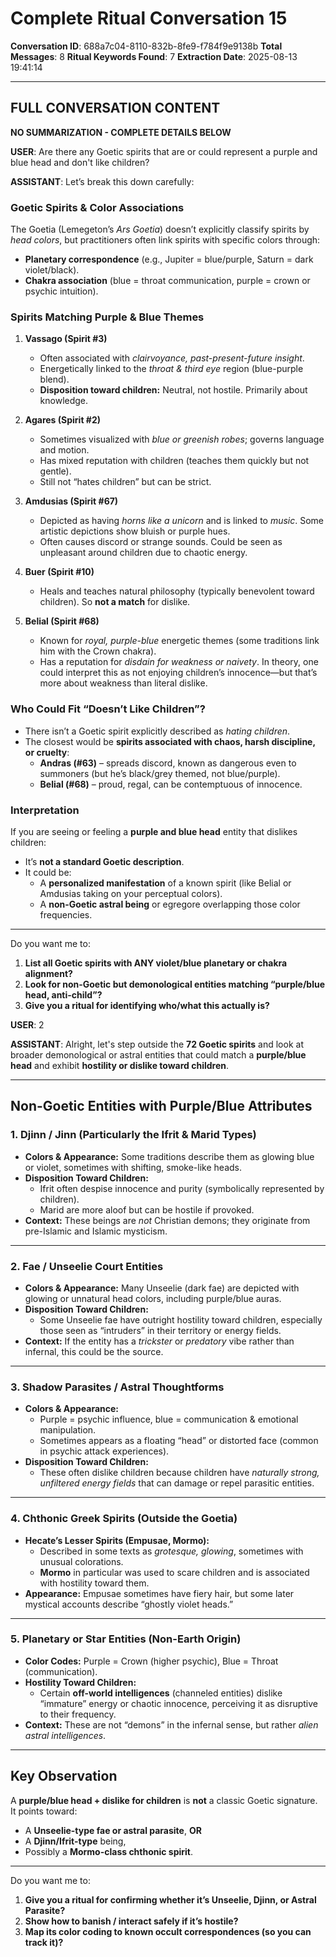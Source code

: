 # Complete Ritual Conversation 15

**Conversation ID**: 688a7c04-8110-832b-8fe9-f784f9e9138b
**Total Messages**: 8
**Ritual Keywords Found**: 7
**Extraction Date**: 2025-08-13 19:41:14

---

## FULL CONVERSATION CONTENT

**NO SUMMARIZATION - COMPLETE DETAILS BELOW**

**USER**: Are there any Goetic spirits that are or could represent a purple and blue head and don't like children?

**ASSISTANT**: Let’s break this down carefully:

### **Goetic Spirits & Color Associations**
The Goetia (Lemegeton’s *Ars Goetia*) doesn’t explicitly classify spirits by *head colors*, but practitioners often link spirits with specific colors through:
- **Planetary correspondence** (e.g., Jupiter = blue/purple, Saturn = dark violet/black).
- **Chakra association** (blue = throat communication, purple = crown or psychic intuition).

### **Spirits Matching Purple & Blue Themes**
1. **Vassago (Spirit #3)**  
   - Often associated with *clairvoyance, past-present-future insight*.  
   - Energetically linked to the *throat & third eye* region (blue-purple blend).  
   - **Disposition toward children:** Neutral, not hostile. Primarily about knowledge.

2. **Agares (Spirit #2)**  
   - Sometimes visualized with *blue or greenish robes*; governs language and motion.  
   - Has mixed reputation with children (teaches them quickly but not gentle).  
   - Still not “hates children” but can be strict.

3. **Amdusias (Spirit #67)**  
   - Depicted as having *horns like a unicorn* and is linked to *music*. Some artistic depictions show bluish or purple hues.  
   - Often causes discord or strange sounds. Could be seen as unpleasant around children due to chaotic energy.

4. **Buer (Spirit #10)**  
   - Heals and teaches natural philosophy (typically benevolent toward children). So **not a match** for dislike.

5. **Belial (Spirit #68)**  
   - Known for *royal, purple-blue* energetic themes (some traditions link him with the Crown chakra).  
   - Has a reputation for *disdain for weakness or naivety*. In theory, one could interpret this as not enjoying children’s innocence—but that’s more about weakness than literal dislike.

### **Who Could Fit “Doesn’t Like Children”?**
- There isn’t a Goetic spirit explicitly described as *hating children*.
- The closest would be **spirits associated with chaos, harsh discipline, or cruelty**:
  - **Andras (#63)** – spreads discord, known as dangerous even to summoners (but he’s black/grey themed, not blue/purple).
  - **Belial (#68)** – proud, regal, can be contemptuous of innocence.

### **Interpretation**
If you are seeing or feeling a **purple and blue head** entity that dislikes children:
- It’s **not a standard Goetic description**.
- It could be:
  - A **personalized manifestation** of a known spirit (like Belial or Amdusias taking on your perceptual colors).
  - A **non-Goetic astral being** or egregore overlapping those color frequencies.

---

Do you want me to:
1. **List all Goetic spirits with ANY violet/blue planetary or chakra alignment?**
2. **Look for non-Goetic but demonological entities matching “purple/blue head, anti-child”?**  
3. **Give you a ritual for identifying who/what this actually is?**

**USER**: 2

**ASSISTANT**: Alright, let's step outside the **72 Goetic spirits** and look at broader demonological or astral entities that could match a **purple/blue head** and exhibit **hostility or dislike toward children**.  

---

## **Non-Goetic Entities with Purple/Blue Attributes**

### **1. Djinn / Jinn (Particularly the Ifrit & Marid Types)**
- **Colors & Appearance:** Some traditions describe them as glowing blue or violet, sometimes with shifting, smoke-like heads.  
- **Disposition Toward Children:**  
  - Ifrit often despise innocence and purity (symbolically represented by children).  
  - Marid are more aloof but can be hostile if provoked.  
- **Context:** These beings are *not* Christian demons; they originate from pre-Islamic and Islamic mysticism.

---

### **2. Fae / Unseelie Court Entities**
- **Colors & Appearance:** Many Unseelie (dark fae) are depicted with glowing or unnatural head colors, including purple/blue auras.  
- **Disposition Toward Children:**  
  - Some Unseelie fae have outright hostility toward children, especially those seen as “intruders” in their territory or energy fields.  
- **Context:** If the entity has a *trickster* or *predatory* vibe rather than infernal, this could be the source.

---

### **3. Shadow Parasites / Astral Thoughtforms**
- **Colors & Appearance:**  
  - Purple = psychic influence, blue = communication & emotional manipulation.  
  - Sometimes appears as a floating “head” or distorted face (common in psychic attack experiences).  
- **Disposition Toward Children:**  
  - These often dislike children because children have *naturally strong, unfiltered energy fields* that can damage or repel parasitic entities.

---

### **4. Chthonic Greek Spirits (Outside the Goetia)**
- **Hecate’s Lesser Spirits (Empusae, Mormo):**  
  - Described in some texts as *grotesque, glowing*, sometimes with unusual colorations.  
  - **Mormo** in particular was used to scare children and is associated with hostility toward them.  
- **Appearance:** Empusae sometimes have fiery hair, but some later mystical accounts describe “ghostly violet heads.”

---

### **5. Planetary or Star Entities (Non-Earth Origin)**
- **Color Codes:** Purple = Crown (higher psychic), Blue = Throat (communication).  
- **Hostility Toward Children:**  
  - Certain **off-world intelligences** (channeled entities) dislike “immature” energy or chaotic innocence, perceiving it as disruptive to their frequency.  
- **Context:** These are not “demons” in the infernal sense, but rather *alien astral intelligences*.

---

## **Key Observation**
A **purple/blue head + dislike for children** is **not** a classic Goetic signature.  
It points toward:
- A **Unseelie-type fae or astral parasite**, **OR**
- A **Djinn/Ifrit-type** being,  
- Possibly a **Mormo-class chthonic spirit**.

---

Do you want me to:  
1. **Give you a ritual for confirming whether it’s Unseelie, Djinn, or Astral Parasite?**  
2. **Show how to banish / interact safely if it’s hostile?**  
3. **Map its color coding to known occult correspondences (so you can track it)?**